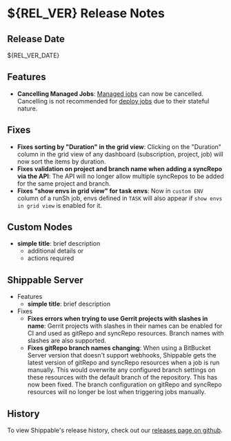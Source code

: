 # ${REL_VER} Release Notes

## Release Date
${REL_VER_DATE}

## Features
  - **Cancelling Managed Jobs**: [Managed jobs](http://docs.shippable.com/platform/workflow/job/overview/#supported-job-types) can now be cancelled.  Cancelling is not recommended for [deploy jobs](http://docs.shippable.com/platform/workflow/job/deploy/) due to their stateful nature.

## Fixes
  - **Fixes sorting by "Duration" in the grid view**: Clicking on the "Duration" column in the grid view of any dashboard (subscription, project, job) will now sort the items by duration.
  - **Fixes validation on project and branch name when adding a syncRepo via the API**: The API will no longer allow multiple syncRepos to be added for the same project and branch.
  - **Fixes "show envs in grid view" for task envs**: Now in `custom ENV` column of a runSh job, envs defined in `TASK` will also appear if `show envs in grid view` is enabled for it.

## Custom Nodes
  - **simple title**: brief description
      - additional details or
      - actions required

## Shippable Server

  - Features
      - **simple title**: brief description
  - Fixes
      - **Fixes errors when trying to use Gerrit projects with slashes in name**: Gerrit projects with slashes in their names can be enabled for CI and used as gitRepo and syncRepo resources. Branch names with slashes are also supported.
      - **Fixes gitRepo branch names changing**: When using a BitBucket Server version that doesn't support webhooks, Shippable gets the latest version of gitRepo and syncRepo resources when a job is run manually. This would overwrite any configured branch settings on these resources with the default branch of the repository. This has now been fixed. The branch configuration on gitRepo and syncRepo resources will no longer be lost when triggering jobs manually.
## History

To view Shippable's release history, check out our [releases page on github](https://github.com/Shippable/admiral/releases).
